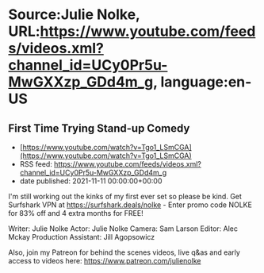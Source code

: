# Source:Julie Nolke, URL:https://www.youtube.com/feeds/videos.xml?channel_id=UCy0Pr5u-MwGXXzp_GDd4m_g, language:en-US

## First Time Trying Stand-up Comedy
 - [https://www.youtube.com/watch?v=Tgo1_LSmCGA](https://www.youtube.com/watch?v=Tgo1_LSmCGA)
 - RSS feed: https://www.youtube.com/feeds/videos.xml?channel_id=UCy0Pr5u-MwGXXzp_GDd4m_g
 - date published: 2021-11-11 00:00:00+00:00

I'm still working out the kinks of my first ever set so please be kind. Get Surfshark VPN at https://surfshark.deals/nolke - Enter promo code NOLKE for 83% off and 4 extra months for FREE! 

Writer: Julie Nolke
Actor: Julie Nolke
Camera: Sam Larson
Editor: Alec Mckay
Production Assistant: Jill Agopsowicz

Also, join my Patreon for behind the scenes videos, live q&as and early access to videos here: https://www.patreon.com/julienolke

